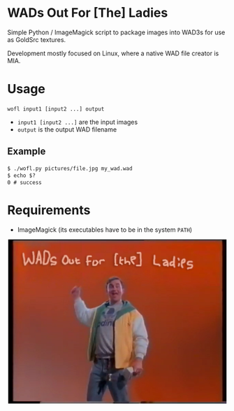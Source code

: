 # WADs Out For [The] Ladies
Simple Python / ImageMagick script to package images into WAD3s for use as GoldSrc textures. 

Development mostly focused on Linux, where a native WAD file creator is MIA. 

# Usage
`wofl input1 [input2 ...] output`
* `input1 [input2 ...]` are the input images
* `output` is the output WAD filename
## Example
```
$ ./wofl.py pictures/file.jpg my_wad.wad
$ echo $?
0 # success
```

# Requirements
* ImageMagick (its executables have to be in the system `PATH`)

<p align="center">
  <img width="500px" src="assets/wofl.jpg">
</p>
